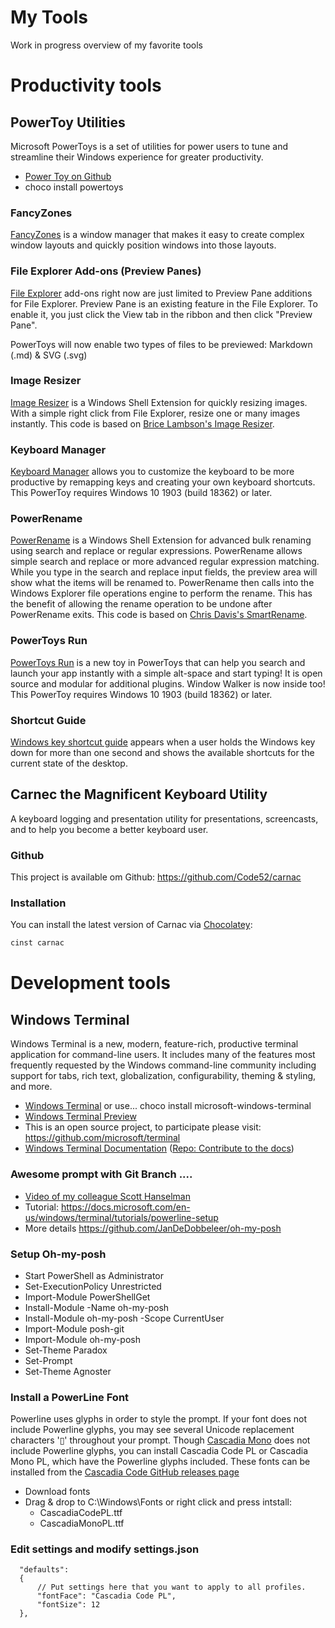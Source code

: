 # My Tools
Work in progress overview of my favorite tools

# Productivity tools

## PowerToy Utilities

Microsoft PowerToys is a set of utilities for power users to tune and streamline their Windows experience for greater productivity.
* [Power Toy on Github](https://github.com/microsoft/PowerToys)
* choco install powertoys

### FancyZones

[FancyZones](https://aka.ms/PowerToysOverview_FancyZones) is a window manager that makes it easy to create complex window layouts and quickly position windows into those layouts.


### File Explorer Add-ons (Preview Panes)

 [File Explorer](https://aka.ms/PowerToysOverview_FileExplorerAddOns) add-ons right now are just limited to Preview Pane additions for File Explorer. Preview Pane is an existing feature in the File Explorer.  To enable it, you just click the View tab in the ribbon and then click "Preview Pane".

PowerToys will now enable two types of files to be previewed: Markdown (.md) & SVG (.svg)

### Image Resizer

[Image Resizer](https://aka.ms/PowerToysOverview_ImageResizer) is a Windows Shell Extension for quickly resizing images.  With a simple right click from File Explorer, resize one or many images instantly. This code is based on [Brice Lambson's Image Resizer](https://github.com/bricelam/ImageResizer).

### Keyboard Manager

[Keyboard Manager](https://aka.ms/PowerToysOverview_KeyboardManager) allows you to customize the keyboard to be more productive by remapping keys and creating your own keyboard shortcuts. This PowerToy requires Windows 10 1903 (build 18362) or later.

### PowerRename

 [PowerRename](https://aka.ms/PowerToysOverview_PowerRename) is a Windows Shell Extension for advanced bulk renaming using search and replace or regular expressions. PowerRename allows simple search and replace or more advanced regular expression matching. While you type in the search and replace input fields, the preview area will show what the items will be renamed to. PowerRename then calls into the Windows Explorer file operations engine to perform the rename. This has the benefit of allowing the rename operation to be undone after PowerRename exits. This code is based on [Chris Davis's SmartRename](https://github.com/chrdavis/SmartRename).

### PowerToys Run
 [PowerToys Run](https://aka.ms/PowerToysOverview_PowerToysRun) is a new toy in PowerToys that can help you search and launch your app instantly with a simple alt-space and start typing! It is open source and modular for additional plugins.  Window Walker is now inside too! This PowerToy requires Windows 10 1903 (build 18362) or later.

### Shortcut Guide

[Windows key shortcut guide](https://aka.ms/PowerToysOverview_ShortcutGuide) appears when a user holds the Windows key down for more than one second and shows the available shortcuts for the current state of the desktop.

## Carnec the Magnificent Keyboard Utility
A keyboard logging and presentation utility for presentations, screencasts, and to help you become a better keyboard user.
### Github
This project is available om Github: https://github.com/Code52/carnac
### Installation

You can install the latest version of Carnac via [Chocolatey](https://chocolatey.org/):

```ps
cinst carnac
```

# Development tools
## Windows Terminal
Windows Terminal is a new, modern, feature-rich, productive terminal application for command-line users. It includes many of the features most frequently requested by the Windows command-line community including support for tabs, rich text, globalization, configurability, theming & styling, and more.

* [Windows Terminal](https://aka.ms/terminal) or use...  choco install microsoft-windows-terminal
* [Windows Terminal Preview](https://aka.ms/terminal-preview)
* This is an open source project, to participate please visit: https://github.com/microsoft/terminal
* [Windows Terminal Documentation](https://docs.microsoft.com/windows/terminal) ([Repo: Contribute to the docs](https://github.com/MicrosoftDocs/terminal))

### Awesome prompt with Git Branch ....
* [Video of my colleague Scott Hanselman](https://www.youtube.com/watch?v=lu__oGZVT98)
* Tutorial: https://docs.microsoft.com/en-us/windows/terminal/tutorials/powerline-setup
* More details https://github.com/JanDeDobbeleer/oh-my-posh

### Setup Oh-my-posh
* Start PowerShell as Administrator
* Set-ExecutionPolicy Unrestricted
* Import-Module PowerShellGet 
* Install-Module -Name oh-my-posh 
* Install-Module oh-my-posh -Scope CurrentUser 
* Import-Module posh-git
* Import-Module oh-my-posh
* Set-Theme Paradox
* Set-Prompt 
* Set-Theme Agnoster 

### Install a PowerLine Font
Powerline uses glyphs in order to style the prompt. If your font does not include Powerline glyphs, you may see several Unicode replacement characters '▯' throughout your prompt. Though [Cascadia Mono](https://docs.microsoft.com/en-us/windows/terminal/cascadia-code) does not include Powerline glyphs, you can install Cascadia Code PL or Cascadia Mono PL, which have the Powerline glyphs included. These fonts can be installed from the [Cascadia Code GitHub releases page](https://github.com/microsoft/cascadia-code/releases)

* Download fonts
* Drag & drop to C:\Windows\Fonts or right click and press intstall:
  * CascadiaCodePL.ttf
  * CascadiaMonoPL.ttf

### Edit settings and modify settings.json
```code JSON
  "defaults":
  {
      // Put settings here that you want to apply to all profiles.
      "fontFace": "Cascadia Code PL",
      "fontSize": 12
  },
```
